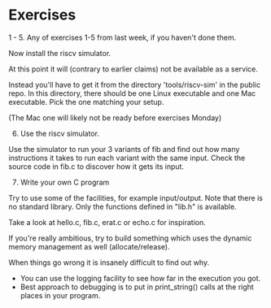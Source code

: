# Exercises


1 - 5. Any of exercises 1-5 from last week, if you haven't done them.

Now install the riscv simulator.

At this point it will (contrary to earlier claims) not be available as a service.

Instead you'll have to get it from the directory 'tools/riscv-sim' in the public repo.
In this directory, there should be one Linux executable and one Mac executable. Pick
the one matching your setup.

(The Mac one will likely not be ready before exercises Monday)


6. Use the riscv simulator.

Use the simulator to run your 3 variants of fib and find out how many
instructions it takes to run each variant with the same input.
Check the source code in fib.c to discover how it gets its input.


7. Write your own C program

Try to use some of the facilities, for example input/output.
Note that there is no standard library. Only the functions defined in "lib.h"
is available.

Take a look at hello.c, fib.c, erat.c or echo.c for inspiration.

If you're really ambitious, try to build something which uses the dynamic memory
management as well (allocate/release).

When things go wrong it is insanely difficult to find out why.

 * You can use the logging facility to see how far in the execution you got.
 * Best approach to debugging is to put in print_string() calls at the right
   places in your program.


